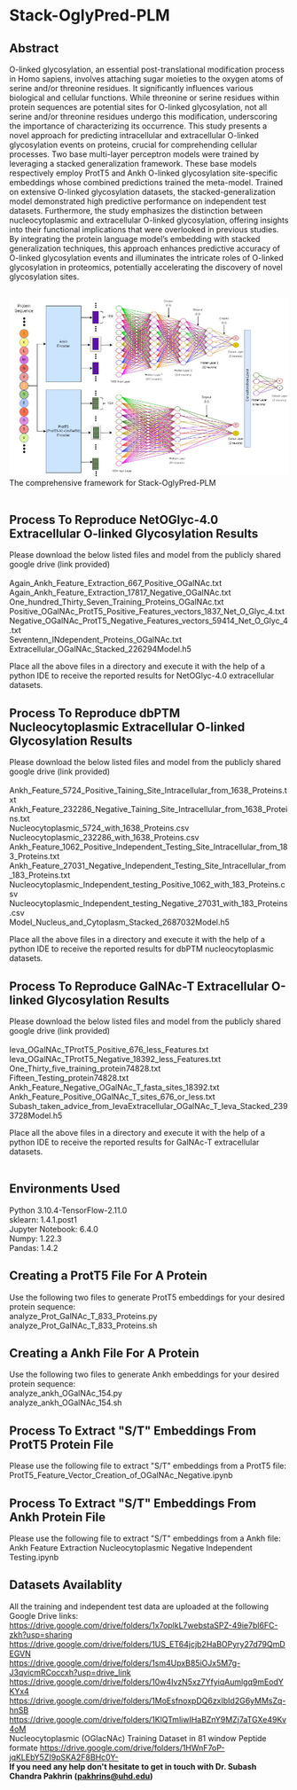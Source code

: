 # Stack-OglyPred-PLM

## Abstract

O-linked glycosylation, an essential post-translational modification process in Homo sapiens, involves attaching sugar moieties to the oxygen atoms of serine and/or threonine residues. It significantly influences various biological and cellular functions. While threonine or serine residues within protein sequences are potential sites for O-linked glycosylation, not all serine and/or threonine residues undergo this modification, underscoring the importance of characterizing its occurrence. This study presents a novel approach for predicting intracellular and extracellular O-linked glycosylation events on proteins, crucial for comprehending cellular processes. Two base multi-layer perceptron models were trained by leveraging a stacked generalization framework. These base models respectively employ ProtT5 and Ankh O-linked glycosylation site-specific embeddings whose combined predictions trained the meta-model. Trained on extensive O-linked glycosylation datasets, the stacked-generalization model demonstrated high predictive performance on independent test datasets. Furthermore, the study emphasizes the distinction between nucleocytoplasmic and extracellular O-linked glycosylation, offering insights into their functional implications that were overlooked in previous studies. By integrating the protein language model’s embedding with stacked generalization techniques, this approach enhances predictive accuracy of O-linked glycosylation events and illuminates the intricate roles of O-linked glycosylation in proteomics, potentially accelerating the discovery of novel glycosylation sites.

<br>
<img max-width = 100% alt="image" src="https://github.com/PakhrinLab/Stack-OglyPred-PLM/blob/main/Stack-OglyPred-PLM.jpg">
The comprehensive framework for Stack-OglyPred-PLM
<br>
<br>

## Process To Reproduce NetOGlyc-4.0 Extracellular O-linked Glycosylation Results
Please download the below listed files and model from the publicly shared google drive (link provided) 
<br>
<br>
Again_Ankh_Feature_Extraction_667_Positive_OGalNAc.txt
<br>
Again_Ankh_Feature_Extraction_17817_Negative_OGalNAc.txt
<br>
One_hundred_Thirty_Seven_Training_Proteins_OGalNAc.txt
<br>
Positive_OGalNAc_ProtT5_Positive_Features_vectors_1837_Net_O_Glyc_4.txt
<br>
Negative_OGalNAc_ProtT5_Negative_Features_vectors_59414_Net_O_Glyc_4.txt
<br>
Seventenn_INdependent_Proteins_OGalNAc.txt
<br>
Extracellular_OGalNAc_Stacked_226294Model.h5
<br>

Place all the above files in a directory and execute it with the help of a python IDE to receive the reported results for NetOGlyc-4.0 extracellular datasets.


## Process To Reproduce dbPTM Nucleocytoplasmic Extracellular O-linked Glycosylation Results
Please download the below listed files and model from the publicly shared google drive (link provided) 
<br>
<br>
Ankh_Feature_5724_Positive_Taining_Site_Intracellular_from_1638_Proteins.txt
<br>
Ankh_Feature_232286_Negative_Taining_Site_Intracellular_from_1638_Proteins.txt
<br>
Nucleocytoplasmic_5724_with_1638_Proteins.csv
<br>
Nucleocytoplasmic_232286_with_1638_Proteins.csv
<br>
Ankh_Feature_1062_Positive_Independent_Testing_Site_Intracellular_from_183_Proteins.txt
<br>
Ankh_Feature_27031_Negative_Independent_Testing_Site_Intracellular_from_183_Proteins.txt
<br>
Nucleocytoplasmic_Independent_testing_Positive_1062_with_183_Proteins.csv
<br>
Nucleocytoplasmic_Independent_testing_Negative_27031_with_183_Proteins.csv
<br>
Model_Nucleus_and_Cytoplasm_Stacked_2687032Model.h5
<br>

Place all the above files in a directory and execute it with the help of a python IDE to receive the reported results for  dbPTM nucleocytoplasmic datasets.

## Process To Reproduce GalNAc-T Extracellular O-linked Glycosylation Results
Please download the below listed files and model from the publicly shared google drive (link provided) 
<br>
<br>
Ieva_OGalNAc_TProtT5_Positive_676_less_Features.txt
<br>
Ieva_OGalNAc_TProtT5_Negative_18392_less_Features.txt
<br>
One_Thirty_five_training_protein74828.txt
<br>
Fifteen_Testing_protein74828.txt
<br>
Ankh_Feature_Negative_OGalNAc_T_fasta_sites_18392.txt
<br>
Ankh_Feature_Positive_OGalNAc_T_sites_676_or_less.txt
<br>
Subash_taken_advice_from_IevaExtracellular_OGalNAc_T_Ieva_Stacked_2393728Model.h5
<br>

Place all the above files in a directory and execute it with the help of a python IDE to receive the reported results for GalNAc-T extracellular datasets.
<br>
<br>

## Environments Used
Python 3.10.4-TensorFlow-2.11.0
<br>
sklearn: 1.4.1.post1
<br>
Jupyter Notebook: 6.4.0
<br>
Numpy: 1.22.3
<br>
Pandas: 1.4.2

## Creating a ProtT5 File For A Protein
Use the following two files to generate ProtT5 embeddings for your desired protein sequence:
<br>
analyze_Prot_GalNAc_T_833_Proteins.py
<br>
analyze_Prot_GalNAc_T_833_Proteins.sh


## Creating a Ankh File For A Protein
Use the following two files to generate Ankh embeddings for your desired protein sequence:
<br>
analyze_ankh_OGalNAc_154.py
<br>
analyze_ankh_OGalNAc_154.sh

## Process To Extract "S/T" Embeddings From ProtT5 Protein File
Please use the following file to extract "S/T" embeddings from a ProtT5 file:
<br>
ProtT5_Feature_Vector_Creation_of_OGalNAc_Negative.ipynb
<br>

## Process To Extract "S/T" Embeddings From Ankh Protein File
Please use the following file to extract "S/T" embeddings from a Ankh file:
<br>
Ankh Feature Extraction Nucleocytoplasmic Negative Independent Testing.ipynb
<br>

## Datasets Availablity
All the training and independent test data are uploaded at the following Google Drive links:
https://drive.google.com/drive/folders/1x7oplkL7webstaSPZ-49ie7bl6FC-zkh?usp=sharing
<br>
https://drive.google.com/drive/folders/1US_ET64jcjb2HaBOPyry27d79QmDEGVN
<br>
https://drive.google.com/drive/folders/1sm4UpxB85iOJx5M7g-J3qvicmRCoccxh?usp=drive_link
<br>
https://drive.google.com/drive/folders/10w4IvzN5xz7YfyiqAumlgq9mEodYKYx4
<br>
https://drive.google.com/drive/folders/1MoEsfnoxpDQ6zxIbId2G6yMMsZq-hnSB
<br>
https://drive.google.com/drive/folders/1KlQTmliwIHaBZnY9MZj7aTGXe49Kv4oM
<br>
Nucleocytoplasmic (OGlacNAc) Training Dataset in 81 window Peptide formate
https://drive.google.com/drive/folders/1HWnF7oP-jqKLEbY5ZI9pSKA2F8BHc0Y-
<br>
**If you need any help don't hesitate to get in touch with Dr. Subash Chandra Pakhrin (pakhrins@uhd.edu)**
